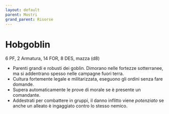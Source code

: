 ```yaml
---
layout: default
parent: Mostri
grand_parent: Risorse
---
```


# Hobgoblin

6 PF, 2 Armatura, 14 FOR, 8 DES, mazza (d8)

- Parenti grandi e robusti dei goblin. Dimorano nelle fortezze sotterranee, ma si addentrano spesso nelle campagne fuori terra.
- Cultura fortemente legale e militarizzata, eseguono gli ordini senza fare domande.
- Supera automaticamente le prove di morale se è presente un comandante.
- Addestrati per combattere in gruppi, il danno inflitto viene _potenziato_ se anche un alleato è ingaggiato contro lo stesso nemico.